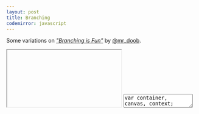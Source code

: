 ```yaml
---
layout: post
title: Branching
codemirror: javascript
---
```


Some variations on
_["Branching is Fun"](http://ricardocabello.com/blog/post/680)_ by
[@mr_doob](http://twitter.com/mr_doob).

<script>
var live_snippets = [];
</script>

<textarea id="snippet-header" style="display:none;">
&lt;!DOCTYPE HTML&gt;
&lt;html lang="en"&gt;
	&lt;head&gt;
		&lt;title&gt;Branching - 00&lt;/title&gt;
		&lt;meta charset="utf-8"&gt;
		&lt;meta name="viewport" content="width=device-width, user-scalable=no, minimum-scale=1.0, maximum-scale=1.0"&gt;
		&lt;style type="text/css"&gt;
			body { background-color: #000000; margin: 0px; overflow: hidden; }
		&lt;/style&gt;
	&lt;/head&gt;
	&lt;body&gt;
		&lt;div id="container"&gt;&lt;/div&gt;
		&lt;script type="text/javascript"&gt;
</textarea>

<textarea id="snippet-footer" style="display:none;">
		&lt;/script&gt;
	&lt;/body&gt;
&lt;/html&gt;
</textarea>


<iframe class="viewcode" id="viewcode-branching-00"></iframe>
<textarea class="live" id="code-branching-00" name="code-branching-00">
var container, canvas, context;
var WIDTH, HEIGHT;
var branches, mouseX, mouseY;
init();
setInterval(loop, 1000/60);
function init() {
  container = document.getElementById('container');
  WIDTH = window.innerWidth;
  HEIGHT = window.innerHeight;
  var canvas = document.createElement("canvas");
  canvas.width = WIDTH;
  canvas.height = HEIGHT;
  container.appendChild(canvas);
  context = canvas.getContext("2d");
  context.fillStyle = "rgb(0, 0, 0)";
  context.fillRect (0, 0, WIDTH, HEIGHT);
  branches = [];
  window.addEventListener('mousemove', onWindowMouseMove, false);
}
function onWindowMouseMove(event) {
  mouseX = event.clientX;
  mouseY = event.clientY;
}
function loop() {
  if (branches.length &lt; 500) {
    branches.push(new Branch(mouseX, mouseY));
  }
  context.beginPath();
  context.strokeStyle = "#f80";
  for (var i = 0; i &lt; branches.length; i++) {
    var branch = branches[i];
    branch.life ++;
    if (branch.life &gt; 500) {
      branches.shift();
      continue;
    }
    context.moveTo(branch.x, branch.y);
    branch.rw += Math.random() - 0.5;
    branch.x += Math.cos(branch.rw);
    branch.y += Math.sin(branch.rw);
    context.lineTo(branch.x, branch.y);
  }
  context.stroke();
  context.closePath();
  context.fillStyle = "rgba(50, 0, 25, 0.1)";
  context.fillRect (0, 0, WIDTH, HEIGHT);
}
var Branch = function(x, y) {
  this.life = 0;
  this.x = x;
  this.y = y;
  this.rw = Math.random() * 360;
};
</textarea>

<script>
live_snippets.push('code-branching-00');
</script>

<script>
window.onload = function() {
  for (var i=0; i<live_snippets.length; i++) {
    (function(snippet) {
    var delay;
    var editor = CodeMirror.fromTextArea(document.getElementById(snippet), {
    mode: 'javascript',
    tabMode: 'indent',
    viewportMargin: Infinity,
    gutters: ["CodeMirror-lint-markers"],
    lint: true
    });
    editor.on('change', function() {
      clearTimeout(delay);
      delay = setTimeout(updatePreview, 300);
    });
    var header = document.getElementById('snippet-header');
    var footer = document.getElementById('snippet-footer');
    function updatePreview() {
      var previewFrame = document.getElementById('view'+snippet);
      var preview =  previewFrame.contentDocument ||  previewFrame.contentWindow.document;
      preview.open();
      preview.write(header.value+editor.getValue()+footer.value);
      preview.close();
    }
    setTimeout(updatePreview, 300);
   })(live_snippets[i]);
 }
}
</script>
